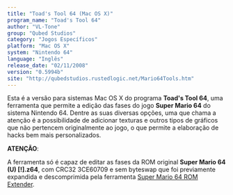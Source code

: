 ```yaml
---
title: "Toad's Tool 64 (Mac OS X)"
program_name: "Toad's Tool 64"
author: "VL-Tone"
group: "Qubed Studios"
category: "Jogos Específicos"
platform: "Mac OS X"
system: "Nintendo 64"
language: "Inglês"
release_date: "02/11/2008"
version: "0.5994b"
site: "http://qubedstudios.rustedlogic.net/Mario64Tools.htm"
---
```

Esta é a versão para sistemas Mac OS X do programa <b>Toad's Tool 64</b>, uma ferramenta que permite a edição das fases do jogo <b>Super Mario 64</b> do sistema Nintendo 64. Dentre as suas diversas opções, uma que chama a atenção é a possibilidade de adicionar texturas e outros tipos de gráficos que não pertencem originalmente ao jogo, o que permite a elaboração de hacks bem mais personalizados.

<b>ATENÇÃO</b>:

A ferramenta só é capaz de editar as fases da ROM original <b>Super Mario 64 (U) [!].z64</b>, com CRC32 </b>3CE60709 e sem byteswap que foi previamente expandida e descomprimida pela ferramenta <a href="https://romhackers.org/utilitarios/jogos-especificos/super-mario-64-rom-extender-mac-os-x/">Super Mario 64 ROM Extender</a>.
